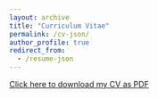 ```yaml
---
layout: archive
title: "Curriculum Vitae"
permalink: /cv-json/
author_profile: true
redirect_from:
  - /resume-json
---
```



<div class="cv-download-links">
  <a href="{{ base_path }}/files/cv.pdf" class="btn btn--primary">Click here to download my CV as PDF</a>
</div>
